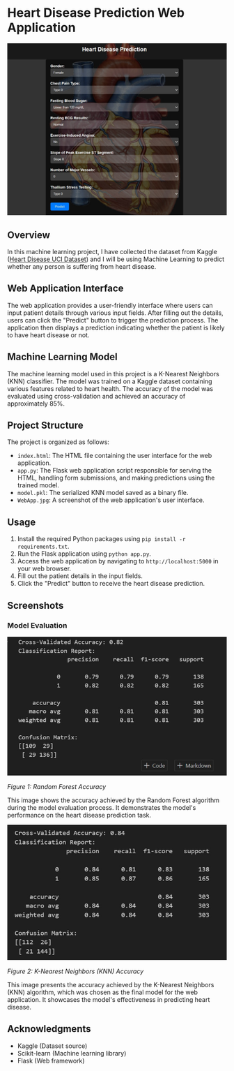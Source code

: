 # Heart Disease Prediction Web Application

![Web App Screenshot](WebApp.jpg)

## Overview

In this machine learning project, I have collected the dataset from Kaggle ([Heart Disease UCI Dataset](https://www.kaggle.com/ronitf/heart-disease-uci)) and I will be using Machine Learning to predict whether any person is suffering from heart disease.

## Web Application Interface

The web application provides a user-friendly interface where users can input patient details through various input fields. After filling out the details, users can click the "Predict" button to trigger the prediction process. The application then displays a prediction indicating whether the patient is likely to have heart disease or not.

## Machine Learning Model

The machine learning model used in this project is a K-Nearest Neighbors (KNN) classifier. The model was trained on a Kaggle dataset containing various features related to heart health. The accuracy of the model was evaluated using cross-validation and achieved an accuracy of approximately 85%.

## Project Structure

The project is organized as follows:

- `index.html`: The HTML file containing the user interface for the web application.
- `app.py`: The Flask web application script responsible for serving the HTML, handling form submissions, and making predictions using the trained model.
- `model.pkl`: The serialized KNN model saved as a binary file.
- `WebApp.jpg`: A screenshot of the web application's user interface.

## Usage

1. Install the required Python packages using `pip install -r requirements.txt`.
2. Run the Flask application using `python app.py`.
3. Access the web application by navigating to `http://localhost:5000` in your web browser.
4. Fill out the patient details in the input fields.
5. Click the "Predict" button to receive the heart disease prediction.

## Screenshots

### Model Evaluation

![Random Forest Accuracy](RF.jpg)

*Figure 1: Random Forest Accuracy*

This image shows the accuracy achieved by the Random Forest algorithm during the model evaluation process. It demonstrates the model's performance on the heart disease prediction task.

![KNN Accuracy](knn.jpg)

*Figure 2: K-Nearest Neighbors (KNN) Accuracy*

This image presents the accuracy achieved by the K-Nearest Neighbors (KNN) algorithm, which was chosen as the final model for the web application. It showcases the model's effectiveness in predicting heart disease.


## Acknowledgments

- Kaggle (Dataset source)
- Scikit-learn (Machine learning library)
- Flask (Web framework)



